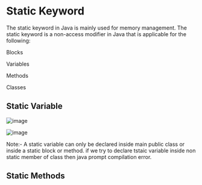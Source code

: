 # Static Keyword

The static keyword in Java is mainly used for memory management.
The static keyword is a non-access modifier in Java that is applicable for the following: 

Blocks

Variables

Methods

Classes

## Static Variable

![image](https://user-images.githubusercontent.com/60498472/189468902-ead33a16-0eba-47a6-9ea6-d8bc3d0b68a4.png)

![image](https://user-images.githubusercontent.com/60498472/189468910-cf67ac50-b50b-467f-801e-9bbb6eafdffb.png)

Note:- A static variable can only be declared inside main public class or inside a static block or method. if we 
try to declare tstaic variable inside non static member of class then java prompt compilation error.

## Static Methods

